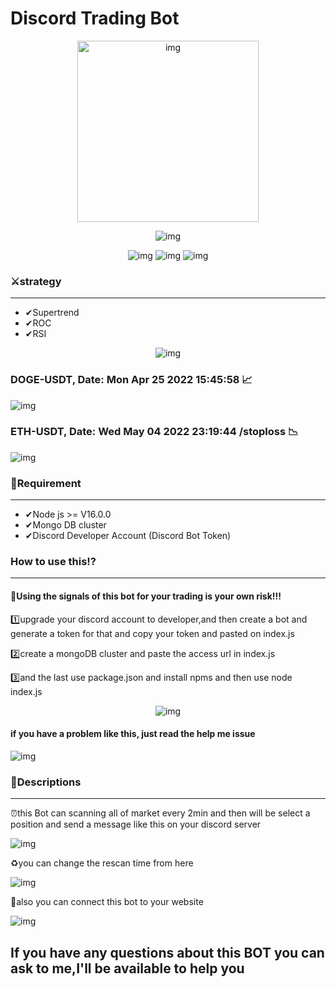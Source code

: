 # Discord Trading Bot 
<p align="center">
  <img src="https://iili.io/XSA0gt.md.png" width='290px' alt="img"/>
</p>
<p align="center">
  <img src="https://dcbadge.vercel.app/api/shield/509271102653202433" alt="img"/>
</p>

<p align="center">
  <img src="https://img.shields.io/badge/Node.js-43853D?style=for-the-badge&logo=node.js&logoColor=white" alt="img"/>
  <img src="https://img.shields.io/badge/Version-1.0.04-red" alt="img"/>
  <img src='https://img.shields.io/badge/Discord-7289DA?style=for-the-badge&logo=discord&logoColor=white' alt="img"/>
</p>
<h3>⚔strategy</h3><hr />
<ul>
  <li>✔Supertrend</li>
  <li>✔ROC</li>
  <li>✔RSI</li>
</ul>
<p align="center">
  <img src='https://iili.io/XCnBBR.png' alt="img"/>
  <h3>DOGE-USDT, Date: Mon Apr 25 2022 15:45:58 📈</h3>
  <img src='https://iili.io/XColoJ.png' alt="img"/>
  <h3>ETH-USDT, Date: Wed May 04 2022 23:19:44 /stoploss 📉</h3>
  <img src='https://i.postimg.cc/3x351d0N/Capturethe.png' alt="img"/>
</p>
<h3>📓Requirement</h3><hr />
<ul>
  <li>✔Node js >= V16.0.0</li>
  <li>✔Mongo DB cluster</li>
  <li>✔Discord Developer Account (Discord Bot Token)</li>
</ul>
<h3>How to use this⁉</h3><hr />
<h4>🔴Using the signals of this bot for your trading is your own risk!!!</h4>
<p>1️⃣upgrade your discord account to developer,and then create a bot and generate a token for that and copy your token and pasted on index.js</p>
<p>2️⃣create a mongoDB cluster and paste the access url in index.js</p>
<p>3️⃣and the last use package.json and install npms and then use node index.js</p>
<p align="center">
  <img src="https://iili.io/hzn9xj.png" alt="img"/>
</p>

<h4>if you have a problem like this, just read the help me issue</h4>
<img src="https://iili.io/jCSMS1.png" alt="img"/>
<h3>📜Descriptions</h3><hr />
<p>⏰this Bot can scanning all of market every 2min and then will be select a position and send a message like this on your discord server</p>
<img src='https://iili.io/VPNDVR.png' alt="img"/>
<p>♻you can change the rescan time from here</p>
<img src="https://user-images.githubusercontent.com/82230757/176712629-f6bdf8d5-c491-4121-b685-349564cd0197.PNG" alt="img"/>
<p>📌also you can connect this bot to your website</p>
<img src='https://iili.io/WIeRJS.png' alt="img"/>
<h2>If you have any questions about this BOT you can ask to me,I'll be available to help you</h2>
